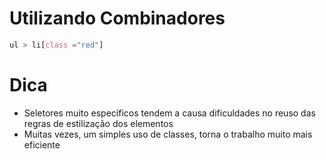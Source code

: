 # Utilizando Combinadores

```css
ul > li[class ="red"]
```

# Dica

* Seletores muito específicos tendem a causa dificuldades no reuso das regras de estilização dos elementos
* Muitas vezes, um simples uso de classes, torna o trabalho muito mais eficiente
